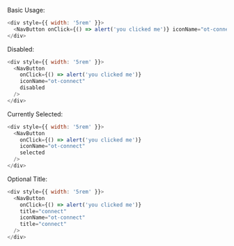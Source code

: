 Basic Usage:

```js
<div style={{ width: '5rem' }}>
  <NavButton onClick={() => alert('you clicked me')} iconName="ot-connect" />
</div>
```

Disabled:

```js
<div style={{ width: '5rem' }}>
  <NavButton
    onClick={() => alert('you clicked me')}
    iconName="ot-connect"
    disabled
  />
</div>
```

Currently Selected:

```js
<div style={{ width: '5rem' }}>
  <NavButton
    onClick={() => alert('you clicked me')}
    iconName="ot-connect"
    selected
  />
</div>
```

Optional Title:

```js
<div style={{ width: '5rem' }}>
  <NavButton
    onClick={() => alert('you clicked me')}
    title="connect"
    iconName="ot-connect"
    title="connect"
  />
</div>
```
